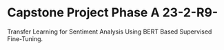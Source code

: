# Capstone Project Phase A 23-2-R9-
Transfer Learning for Sentiment Analysis Using BERT Based Supervised Fine-Tuning.
